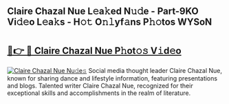 ## Claire Chazal Nue L𝚎a𝚔ed N𝚞𝚍e - Part-9KO Vi𝚍𝚎o L𝚎a𝚔s - H𝚘𝚝 O𝚗𝚕yf𝚊ns P𝚑𝚘tos WYSoN

# <h2><a href="http://kf9dc41.oniu.top/?m=Claire+Chazal+Nue">🔗👉 🔴 Claire Chazal Nue P𝚑ot𝚘𝚜 V𝚒d𝚎o</a></h2>

[![Claire Chazal Nue Nu𝚍e𝚜](https://i.imgur.com/0qMVB7G.gif)](http://kf9dc41.oniu.top/?m=Claire+Chazal+Nue)
Social media thought leader Claire Chazal Nue, known for sharing dance and lifestyle information, featuring presentations and blogs. Talented writer Claire Chazal Nue, recognized for their exceptional skills and accomplishments in the realm of literature.  
